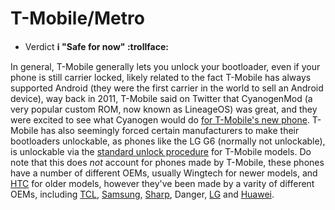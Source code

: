 # T-Mobile/Metro

* Verdict **ℹ️ "Safe for now" :trollface:**

In general, T-Mobile generally lets you unlock your bootloader, even if your phone is still carrier locked, likely related to the fact T-Mobile has always supported Android (they were the first carrier in the world to sell an Android device), way back in 2011, T-Mobile said on Twitter that CyanogenMod (a very popular custom ROM, now known as LineageOS) was great, and they were excited to see what Cyanogen would do [for T-Mobile's new phone](https://x.com/TMobile/status/60111542494048256). T-Mobile has also seemingly forced certain manufacturers to make their bootloaders unlockable, as phones like the LG G6 (normally not unlockable), is unlockable via the [standard unlock procedure](/misc/general-unlock.md) for T-Mobile models.
Do note that this does *not* account for phones made by T-Mobile, these phones have a number of different OEMs, usually Wingtech for newer models, and [HTC](/brands/htc/README.md) for older models, however they've been made by a varity of different OEMs, including [TCL](/brands/tcl/README.md), [Samsung](/brands/samsung/README.md), [Sharp](/brands/sharp/README.md), Danger, [LG](/brands/lg/README.md) and [Huawei](/brands/huawei/README.md).
